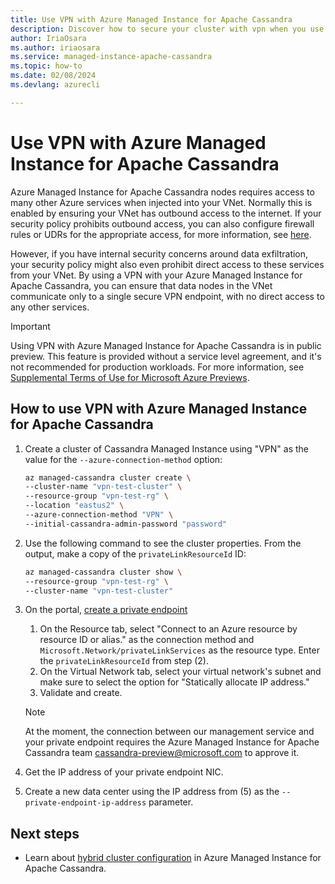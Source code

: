 ```yaml
---
title: Use VPN with Azure Managed Instance for Apache Cassandra
description: Discover how to secure your cluster with vpn when you use Azure Managed Instance for Apache Cassandra.
author: IriaOsara
ms.author: iriaosara
ms.service: managed-instance-apache-cassandra
ms.topic: how-to
ms.date: 02/08/2024
ms.devlang: azurecli

---
```

# Use VPN with Azure Managed Instance for Apache Cassandra

Azure Managed Instance for Apache Cassandra nodes requires access to many other Azure services when injected into your VNet. Normally this is enabled by ensuring your VNet has outbound access to the internet. If your security policy prohibits outbound access, you can also configure firewall rules or UDRs for the appropriate access, for more information, see [here](network-rules.md).

However, if you have internal security concerns around data exfiltration, your security policy might also even prohibit direct access to these services from your VNet. By using a VPN with your Azure Managed Instance for Apache Cassandra, you can ensure that data nodes in the VNet communicate only to a single secure VPN endpoint, with no direct access to any other services.

> [!IMPORTANT]
> Using VPN with Azure Managed Instance for Apache Cassandra is in public preview.
> This feature is provided without a service level agreement, and it's not recommended for production workloads.
> For more information, see [Supplemental Terms of Use for Microsoft Azure Previews](https://azure.microsoft.com/support/legal/preview-supplemental-terms/).

## How to use VPN with Azure Managed Instance for Apache Cassandra

1. Create a cluster of Cassandra Managed Instance using "VPN" as the value for the `--azure-connection-method` option:

    ```bash
    az managed-cassandra cluster create \
    --cluster-name "vpn-test-cluster" \
    --resource-group "vpn-test-rg" \
    --location "eastus2" \
    --azure-connection-method "VPN" \
    --initial-cassandra-admin-password "password"
    ```

1. Use the following command to see the cluster properties. From the output, make a copy of the `privateLinkResourceId` ID:

    ```bash
    az managed-cassandra cluster show \
    --resource-group "vpn-test-rg" \
    --cluster-name "vpn-test-cluster"
    ```

1. On the portal, [create a private endpoint](../cosmos-db/how-to-configure-private-endpoints.md)
    1. On the Resource tab, select "Connect to an Azure resource by resource ID or alias." as the connection method and `Microsoft.Network/privateLinkServices` as the resource type. Enter the `privateLinkResourceId` from step (2).
    1. On the Virtual Network tab, select your virtual network's subnet and make sure to select the option for "Statically allocate IP address."
    1. Validate and create.

   > [!NOTE]
   > At the moment, the connection between our management service and your private endpoint requires the Azure Managed Instance for Apache Cassandra team cassandra-preview@microsoft.com to approve it.
    
1. Get the IP address of your private endpoint NIC.

1. Create a new data center using the IP address from (5) as the `--private-endpoint-ip-address` parameter.


## Next steps
- Learn about [hybrid cluster configuration](configure-hybrid-cluster.md) in Azure Managed Instance for Apache Cassandra.
